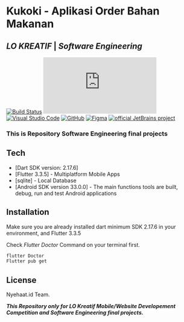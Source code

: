 # Kukoki - Aplikasi Order Bahan Makanan
## _LO KREATIF_ | _Software Engineering_


[![Build Status](https://travis-ci.org/joemccann/dillinger.svg?branch=master)](https://travis-ci.org/joemccann/dillinger)
[![GitHub commits](https://badgen.net/github/commits/Naereen/Strapdown.js)](https://GitHub.com/Naereen/StrapDown.js/commit/)
[![Visual Studio Code](https://img.shields.io/badge/--007ACC?logo=visual%20studio%20code&logoColor=ffffff)](https://code.visualstudio.com/)
[![GitHub](https://img.shields.io/badge/--181717?logo=github&logoColor=ffffff)](https://github.com/)
[![Figma](https://img.shields.io/badge/--F24E1E?logo=figma&logoColor=ffffff)](https://www.figma.com/)
[![official JetBrains project](http://jb.gg/badges/official.svg)](https://confluence.jetbrains.com/display/ALL/JetBrains+on+GitHub)
### This is Repository Software Engineering final projects





## Tech

- [Dart SDK version: 2.17.6]
- [Flutter 3.3.5] - Multiplatform Mobile Apps
- [sqlite] - Local Database
- [Android SDK version 33.0.0] - The main functions tools are built, debug, run and test Android applications





## Installation

Make sure you are already installed dart minimum SDK 2.17.6 in your environment, and Flutter 3.3.5

Check _Flutter Doctor_ Command on your terminal first.

```sh
flutter Doctor
Flutter pub get
```

## License

Nyehaat.id Team.

**_This Repository only for LO Kreatif Mobile/Website Developement Competition and Software Engineering final projects._**


